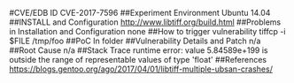 #CVE/EDB ID
CVE-2017-7596
##Experiment Environment
Ubuntu 14.04
##INSTALL and Configuration
http://www.libtiff.org/build.html
##Problems in Installation and Configuration
none
##How to trigger vulnerability
tiffcp -i $FILE /tmp/foo
##PoC
In folder
##Vulnerability Details and Patch
n/a
##Root Cause
n/a
##Stack Trace
runtime error: value 5.84589e+199 is outside the range of representable values of type 'float'
##References
https://blogs.gentoo.org/ago/2017/04/01/libtiff-multiple-ubsan-crashes/
